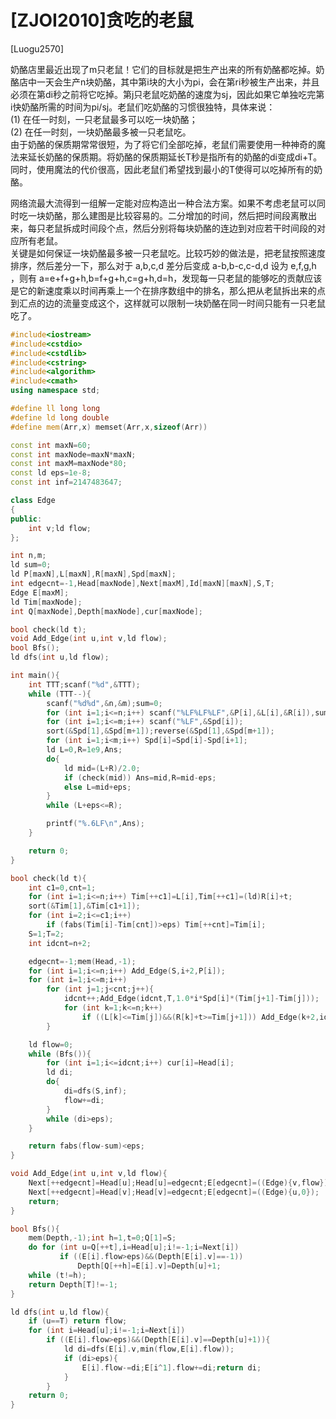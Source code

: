 # [ZJOI2010]贪吃的老鼠
[Luogu2570]

奶酪店里最近出现了m只老鼠！它们的目标就是把生产出来的所有奶酪都吃掉。奶酪店中一天会生产n块奶酪，其中第i块的大小为pi，会在第ri秒被生产出来，并且必须在第di秒之前将它吃掉。第j只老鼠吃奶酪的速度为sj，因此如果它单独吃完第i快奶酪所需的时间为pi/sj。老鼠们吃奶酪的习惯很独特，具体来说：  
(1) 在任一时刻，一只老鼠最多可以吃一块奶酪；  
(2) 在任一时刻，一块奶酪最多被一只老鼠吃。  
由于奶酪的保质期常常很短，为了将它们全部吃掉，老鼠们需要使用一种神奇的魔法来延长奶酪的保质期。将奶酪的保质期延长T秒是指所有的奶酪的di变成di+T。同时，使用魔法的代价很高，因此老鼠们希望找到最小的T使得可以吃掉所有的奶酪。

网络流最大流得到一组解一定能对应构造出一种合法方案。如果不考虑老鼠可以同时吃一块奶酪，那么建图是比较容易的。二分增加的时间，然后把时间段离散出来，每只老鼠拆成时间段个点，然后分别将每块奶酪的连边到对应若干时间段的对应所有老鼠。  
关键是如何保证一块奶酪最多被一只老鼠吃。比较巧妙的做法是，把老鼠按照速度排序，然后差分一下，那么对于 a,b,c,d 差分后变成 a-b,b-c,c-d,d 设为 e,f,g,h ，则有 a=e+f+g+h,b=f+g+h,c=g+h,d=h，发现每一只老鼠的能够吃的贡献应该是它的新速度乘以时间再乘上一个在排序数组中的排名，那么把从老鼠拆出来的点到汇点的边的流量变成这个，这样就可以限制一块奶酪在同一时间只能有一只老鼠吃了。

```cpp
#include<iostream>
#include<cstdio>
#include<cstdlib>
#include<cstring>
#include<algorithm>
#include<cmath>
using namespace std;

#define ll long long
#define ld long double
#define mem(Arr,x) memset(Arr,x,sizeof(Arr))

const int maxN=60;
const int maxNode=maxN*maxN;
const int maxM=maxNode*80;
const ld eps=1e-8;
const int inf=2147483647;

class Edge
{
public:
	int v;ld flow;
};

int n,m;
ld sum=0;
ld P[maxN],L[maxN],R[maxN],Spd[maxN];
int edgecnt=-1,Head[maxNode],Next[maxM],Id[maxN][maxN],S,T;
Edge E[maxM];
ld Tim[maxNode];
int Q[maxNode],Depth[maxNode],cur[maxNode];

bool check(ld t);
void Add_Edge(int u,int v,ld flow);
bool Bfs();
ld dfs(int u,ld flow);

int main(){
	int TTT;scanf("%d",&TTT);
	while (TTT--){
		scanf("%d%d",&n,&m);sum=0;
		for (int i=1;i<=n;i++) scanf("%LF%LF%LF",&P[i],&L[i],&R[i]),sum+=P[i];
		for (int i=1;i<=m;i++) scanf("%LF",&Spd[i]);
		sort(&Spd[1],&Spd[m+1]);reverse(&Spd[1],&Spd[m+1]);
		for (int i=1;i<m;i++) Spd[i]=Spd[i]-Spd[i+1];
		ld L=0,R=1e9,Ans;
		do{
			ld mid=(L+R)/2.0;
			if (check(mid)) Ans=mid,R=mid-eps;
			else L=mid+eps;
		}
		while (L+eps<=R);

		printf("%.6LF\n",Ans);
	}

	return 0;
}

bool check(ld t){
	int c1=0,cnt=1;
	for (int i=1;i<=n;i++) Tim[++c1]=L[i],Tim[++c1]=(ld)R[i]+t;
	sort(&Tim[1],&Tim[c1+1]);
	for (int i=2;i<=c1;i++)
		if (fabs(Tim[i]-Tim[cnt])>eps) Tim[++cnt]=Tim[i];
	S=1;T=2;
	int idcnt=n+2;

	edgecnt=-1;mem(Head,-1);
	for (int i=1;i<=n;i++) Add_Edge(S,i+2,P[i]);
	for (int i=1;i<=m;i++)
		for (int j=1;j<cnt;j++){
			idcnt++;Add_Edge(idcnt,T,1.0*i*Spd[i]*(Tim[j+1]-Tim[j]));
			for (int k=1;k<=n;k++)
				if ((L[k]<=Tim[j])&&(R[k]+t>=Tim[j+1])) Add_Edge(k+2,idcnt,Spd[i]*(Tim[j+1]-Tim[j]));
		}

	ld flow=0;
	while (Bfs()){
		for (int i=1;i<=idcnt;i++) cur[i]=Head[i];
		ld di;
		do{
			di=dfs(S,inf);
			flow+=di;
		}
		while (di>eps);
	}

	return fabs(flow-sum)<eps;
}

void Add_Edge(int u,int v,ld flow){
	Next[++edgecnt]=Head[u];Head[u]=edgecnt;E[edgecnt]=((Edge){v,flow});
	Next[++edgecnt]=Head[v];Head[v]=edgecnt;E[edgecnt]=((Edge){u,0});
	return;
}

bool Bfs(){
	mem(Depth,-1);int h=1,t=0;Q[1]=S;
	do for (int u=Q[++t],i=Head[u];i!=-1;i=Next[i])
		   if ((E[i].flow>eps)&&(Depth[E[i].v]==-1))
			   Depth[Q[++h]=E[i].v]=Depth[u]+1;
	while (t!=h);
	return Depth[T]!=-1;
}

ld dfs(int u,ld flow){
	if (u==T) return flow;
	for (int i=Head[u];i!=-1;i=Next[i])
		if ((E[i].flow>eps)&&(Depth[E[i].v]==Depth[u]+1)){
			ld di=dfs(E[i].v,min(flow,E[i].flow));
			if (di>eps){
				E[i].flow-=di;E[i^1].flow+=di;return di;
			}
		}
	return 0;
}
```
